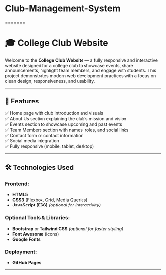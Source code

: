 
# Club-Management-System
=======
# 🎓 College Club Website

Welcome to the **College Club Website** — a fully responsive and interactive website designed for a college club to showcase events, share announcements, highlight team members, and engage with students. This project demonstrates modern web development practices with a focus on clean design, responsiveness, and usability.

---

## 📌 Features

✅ Home page with club introduction and visuals  
✅ About Us section explaining the club’s mission and vision  
✅ Events section to showcase upcoming and past events  
✅ Team Members section with names, roles, and social links  
✅ Contact form or contact information  
✅ Social media integration  
✅ Fully responsive (mobile, tablet, desktop)

---

## 🛠 Technologies Used

### Frontend:
- **HTML5**
- **CSS3** (Flexbox, Grid, Media Queries)
- **JavaScript (ES6)** *(optional for interactivity)*

### Optional Tools & Libraries:
- **Bootstrap** or **Tailwind CSS** *(optional for faster styling)*
- **Font Awesome** (icons)
- **Google Fonts**

### Deployment:
- **GitHub Pages**

---

